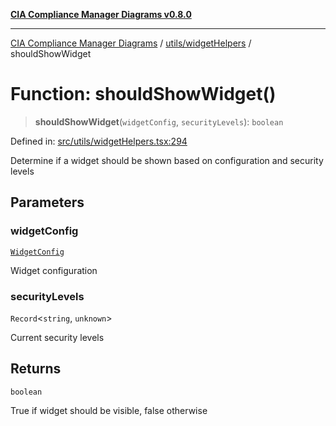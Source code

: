 [**CIA Compliance Manager Diagrams v0.8.0**](../../../README.md)

***

[CIA Compliance Manager Diagrams](../../../modules.md) / [utils/widgetHelpers](../README.md) / shouldShowWidget

# Function: shouldShowWidget()

> **shouldShowWidget**(`widgetConfig`, `securityLevels`): `boolean`

Defined in: [src/utils/widgetHelpers.tsx:294](https://github.com/Hack23/cia-compliance-manager/blob/fa2f95f029cdcd192b3882a37d0d34753edcd349/src/utils/widgetHelpers.tsx#L294)

Determine if a widget should be shown based on configuration and security levels

## Parameters

### widgetConfig

[`WidgetConfig`](../../../types/widget/interfaces/WidgetConfig.md)

Widget configuration

### securityLevels

`Record`\<`string`, `unknown`\>

Current security levels

## Returns

`boolean`

True if widget should be visible, false otherwise
